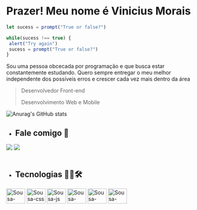  # Prazer! Meu nome é Vinicius Morais  

```js
let sucess = prompt("True or false?")

while(sucess !== true) {
 alert("Try again")
 sucess = prompt("True or false?")
}
```
 
 Sou uma pessoa obcecada por programação e que busca estar constantemente estudando. Quero sempre entregar o meu melhor independente dos possíveis erros e crescer cada vez mais dentro da área
 
>
> Desenvolvedor Front-end
> 
> Desenvolvimento Web e Mobile
>
![Anurag's GitHub stats](https://github-readme-stats.vercel.app/api?username=Sousasz&show_icons=true&theme=dark)

  - ## Fale comigo 🤳
   
<div>
  <a href="https://instagram.com/sousaodev" target="_blank"><img src="https://img.shields.io/badge/-Instagram-%23E4405F?style=for-the-badge&logo=instagram&logoColor=white" target="_blank"></a>
<a href="https://www.linkedin.com/in/vinicius-morais-3980b32a3/"><img src="https://img.shields.io/badge/LinkedIn-0077B5?style=for-the-badge&logo=linkedin&logoColor=white" /></a>
</div><br>

  - ##  Tecnologias 👨‍💻🛠
<div style="display: inline_block">
   <img align="center" alt="Sousa-html" height="40" width="50" src="https://skillicons.dev/icons?i=html" />
   <img align="center" alt="Sousa-css" height="40" width="50" src="https://skillicons.dev/icons?i=css" />
  <img align="center" alt="Sousa-js" height="40" width="50" src="https://skillicons.dev/icons?i=js" />
  <img align="center" alt="Sousa-react" height="40" width="50" src="https://skillicons.dev/icons?i=react" />
  <img align="center" alt="Sousa-bootstrap" height="40" width="50" src="https://skillicons.dev/icons?i=bootstrap" />
  <img align="center" alt="Sousa-figma" height="40" width="50" src="https://skillicons.dev/icons?i=figma" />

</div>
<br />


